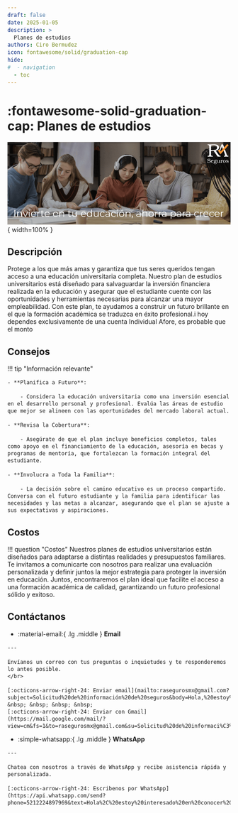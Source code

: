 ```yaml
---
draft: false
date: 2025-01-05
description: >
  Planes de estudios
authors: Ciro Bermudez
icon: fontawesome/solid/graduation-cap
hide: 
#  - navigation
  - toc
---
```


# :fontawesome-solid-graduation-cap: Planes de estudios


![Image title](../../assets/images/pages/09_estudio-comp.png){ width=100% }

## Descripción

<div class="justify" markdown>

Protege a los que más amas y garantiza que tus seres queridos tengan acceso a una educación universitaria completa. Nuestro plan de estudios universitarios está diseñado para salvaguardar la inversión financiera realizada en la educación y asegurar que el estudiante cuente con las oportunidades y herramientas necesarias para alcanzar una mayor empleabilidad. Con este plan, te ayudamos a construir un futuro brillante en el que la formación académica se traduzca en éxito profesional.i hoy dependes exclusivamente de una cuenta Individual Afore, es probable que el monto

</div>

## Consejos

!!! tip "Información relevante"

    - **Planifica a Futuro**:

        - Considera la educación universitaria como una inversión esencial en el desarrollo personal y profesional. Evalúa las áreas de estudio que mejor se alineen con las oportunidades del mercado laboral actual.

    - **Revisa la Cobertura**:

        - Asegúrate de que el plan incluye beneficios completos, tales como apoyo en el financiamiento de la educación, asesoría en becas y programas de mentoría, que fortalezcan la formación integral del estudiante.

    - **Involucra a Toda la Familia**:

        - La decisión sobre el camino educativo es un proceso compartido. Conversa con el futuro estudiante y la familia para identificar las necesidades y las metas a alcanzar, asegurando que el plan se ajuste a sus expectativas y aspiraciones.

## Costos

!!! question "Costos"
    Nuestros planes de estudios universitarios están diseñados para adaptarse a distintas realidades y presupuestos familiares. Te invitamos a comunicarte con nosotros para realizar una evaluación personalizada y definir juntos la mejor estrategia para proteger la inversión en educación. Juntos, encontraremos el plan ideal que facilite el acceso a una formación académica de calidad, garantizando un futuro profesional sólido y exitoso.

## Contáctanos

<div class="grid cards" markdown>

-    :material-email:{ .lg .middle } __Email__

    ---

    Envíanos un correo con tus preguntas o inquietudes y te responderemos lo antes posible.
    </br>

    [:octicons-arrow-right-24: Enviar email](mailto:rasegurosmx@gmail.com?subject=Solicitud%20de%20información%20de%20seguros&body=Hola,%20estoy%20interesado%20en%20conocer%20más%20sobre%20las%20opciones%20de%20seguro.%20Agradecería%20su%20respuesta.%20Saludos.) &nbsp; &nbsp; &nbsp; &nbsp;
    [:octicons-arrow-right-24: Enviar con Gmail](https://mail.google.com/mail/?view=cm&fs=1&to=rasegurosmx@gmail.com&su=Solicitud%20de%20informaci%C3%B3n%20de%20seguros&body=Hola,%20estoy%20interesado%20en%20conocer%20m%C3%A1s%20sobre%20las%20opciones%20de%20seguro.%20Agradecer%C3%ADa%20su%20respuesta.%20Saludos.)

-    :simple-whatsapp:{ .lg .middle } __WhatsApp__

    ---

    Chatea con nosotros a través de WhatsApp y recibe asistencia rápida y personalizada.

    [:octicons-arrow-right-24: Escribenos por WhatsApp](https://api.whatsapp.com/send?phone=5212224897969&text=Hola%2C%20estoy%20interesado%20en%20conocer%20m%C3%A1s%20sobre%20las%20opciones%20de%20seguro.%20Agradecer%C3%ADa%20su%20respuesta.%20Saludos.)

</div>

